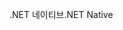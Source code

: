 <span data-ttu-id="0ffdb-101">.NET 네이티브</span><span class="sxs-lookup"><span data-stu-id="0ffdb-101">.NET Native</span></span>